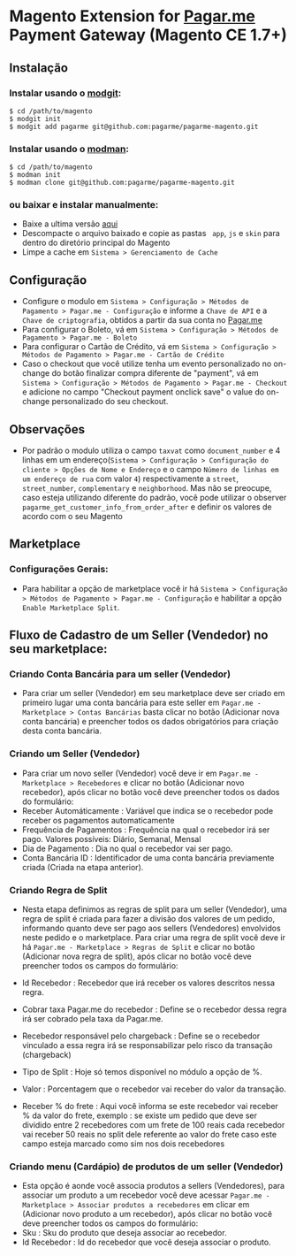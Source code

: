 # Magento Extension for [Pagar.me](https://pagar.me) Payment Gateway (Magento CE 1.7+)

## Instalação

### Instalar usando o [modgit](https://github.com/jreinke/modgit):

    $ cd /path/to/magento
    $ modgit init
    $ modgit add pagarme git@github.com:pagarme/pagarme-magento.git

### Instalar usando o [modman](https://github.com/colinmollenhour/modman):

    $ cd /path/to/magento
    $ modman init
    $ modman clone git@github.com:pagarme/pagarme-magento.git

### ou baixar e instalar manualmente:

* Baixe a ultima versão [aqui](https://github.com/pagarme/pagarme-magento/archive/master.zip)
* Descompacte o arquivo baixado e copie as pastas ``` app```, ```js``` e ```skin``` para dentro do diretório principal do Magento
* Limpe a cache em ```Sistema > Gerenciamento de Cache```

## Configuração

* Configure o modulo em ```Sistema > Configuração > Métodos de Pagamento > Pagar.me - Configuração``` e informe a ```Chave de API``` e a ```Chave de criptografia```, obtidos a partir da sua conta no [Pagar.me](https://pagar.me)
* Para configurar o Boleto, vá em ```Sistema > Configuração > Métodos de Pagamento > Pagar.me - Boleto```
* Para configurar o Cartão de Crédito, vá em ```Sistema > Configuração > Métodos de Pagamento > Pagar.me - Cartão de Crédito```
* Caso o checkout que você utilize tenha um evento personalizado no on-change do botão finalizar compra diferente de "payment", vá em ```Sistema > Configuração > Métodos de Pagamento > Pagar.me - Checkout``` e adicione no campo "Checkout payment onclick save" o value do on-change personalizado do seu checkout.

## Observações
* Por padrão o modulo utiliza o campo ```taxvat``` como ```document_number``` e 4 linhas em um endereço(```Sistema > Configuração > Configuração do cliente > Opções de Nome e Endereço``` e o campo ```Número de linhas em um endereço de rua``` com valor ```4```) respectivamente a ```street```, ```street_number```, ```complementary``` e ```neighborhood```.  Mas não se preocupe, caso esteja utilizando diferente do padrão, você pode utilizar o observer ```pagarme_get_customer_info_from_order_after``` e definir os valores de acordo com o seu Magento

## Marketplace

### Configurações Gerais:
* Para habilitar a opção de marketplace você ir há ```Sistema > Configuração > Métodos de Pagamento > Pagar.me - Configuração``` e habilitar a opção ```Enable Marketplace Split```.

## Fluxo de Cadastro de um Seller (Vendedor) no seu marketplace:

### Criando Conta Bancária para um seller (Vendedor)
* Para criar um seller (Vendedor) em seu marketplace deve ser criado em primeiro lugar uma conta bancária para este seller em ```Pagar.me - Marketplace > Contas Bancárias``` basta clicar no botão (Adicionar nova conta bancária) e preencher todos os dados obrigatórios para criação desta conta bancária.

### Criando um Seller (Vendedor)
* Para criar um novo seller (Vendedor) você deve ir em ```Pagar.me - Marketplace > Recebedores``` e clicar no botão (Adicionar novo recebedor), após clicar no botão você deve preencher todos os dados do formulário:
* Receber Automáticamente : Variável que indica se o recebedor pode receber os pagamentos automaticamente
* Frequência de Pagamentos : Frequência na qual o recebedor irá ser pago. Valores possíveis: Diário, Semanal, Mensal
* Dia de Pagamento : Dia no qual o recebedor vai ser pago.
* Conta Bancária ID : Identificador de uma conta bancária previamente criada (Criada na etapa anterior).

### Criando Regra de Split
* Nesta etapa definimos as regras de split para um seller (Vendedor), uma regra de split é criada para fazer a divisão dos valores de um pedido, informando quanto deve ser pago aos sellers (Vendedores) envolvidos neste pedido e o marketplace. Para criar uma regra de split você deve ir há ```Pagar.me - Marketplace > Regras de Split``` e clicar no botão (Adicionar nova regra de split), após clicar no botão você deve preencher todos os campos do formulário:

* Id Recebedor : Recebedor que irá receber os valores descritos nessa regra.
* Cobrar taxa Pagar.me do recebedor : Define se o recebedor dessa regra irá ser cobrado pela taxa da Pagar.me.
* Recebedor responsável pelo chargeback : Define se o recebedor vinculado a essa regra irá se responsabilizar pelo risco da transação (chargeback)
* Tipo de Split : Hoje só temos disponível no módulo a opção de %. 
* Valor : Porcentagem que o recebedor vai receber do valor da transação. 
* Receber % do frete : Aqui você informa se este recebedor vai receber % da valor do frete, exemplo : se existe um pedido que deve ser dividido entre 2 recebedores com um frete de 100 reais cada recebedor vai receber 50 reais no split dele referente ao valor do frete caso este campo esteja marcado como sim nos dois recebedores

### Criando menu (Cardápio) de produtos de um seller (Vendedor)
* Esta opção é aonde você associa produtos a sellers (Vendedores), para associar um produto a um recebedor você deve acessar ```Pagar.me - Marketplace > Associar produtos a recebedores``` em clicar em (Adicionar novo produto a um recebedor), após clicar no botão você deve preencher todos os campos do formulário:
* Sku : Sku do produto que deseja associar ao recebedor.
* Id Recebedor : Id do recebedor que você deseja associar o produto.


